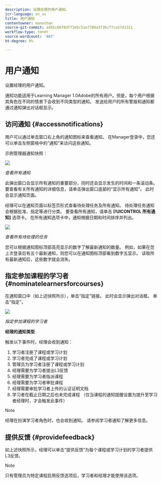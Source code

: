 ```yaml
---
description: 设置经理的用户通知。
jcr-language: en_us
title: 用户通知
contentowner: manochan
source-git-commit: a495c86f8dff3ebc51e7700a3f3bcf7ce57d1311
workflow-type: tm+mt
source-wordcount: '467'
ht-degree: 0%

---
```




# 用户通知

设置经理的用户通知。

通知功能适用于Learning Manager 1.0Adobe的所有用户。但是，每个用户根据其角色在不同的情景下会收到不同类型的通知。 发送给用户的所有警报和通知都通过通知弹出对话框显示。

## 访问通知 {#accessnotifications}

用户可以通过单击窗口右上角的通知图标来查看通知。 在Manager登录中，您还可以单击左侧窗格中的“通知”来访问这些通知。

示例管理器通知快照：

![](assets/manager-notifications-2.png)

*查看所有通知*

此弹出窗口会显示所有通知的重要部分，同时还会显示发生的时间和一条滚动条。 要查看有关所有通知的详细信息，请单击弹出窗口底部的“显示所有通知”。 此时会显示通知页面。

经理可以在通知页面以标签页形式查看待处理任务及所有通知。 待处理任务通知会根据批准、指定等进行分类。 要查看所有通知，请单击 **[!UICONTROL 所有通知]** 选项卡。 在所有通知选项卡中，通知根据日期和时间排序并列出。

![](assets/manager-notifications-page.png)

*查看所有待处理的任务*

您可以根据通知图标顶部高亮显示的数字了解最新通知的数量。 例如，如果在您上次登录后有五个最新通知，则您可以在通知图标顶部看到数字五显示。 读取所有最新通知后，这些数字就会消失。

## 指定参加课程的学习者 {#nominatelearnersforcourses}

在通知窗口中（如上述快照所示），单击“指定”链接。 此时会显示弹出对话框。 单击“指定”。

![](assets/nominate-learners.png)

*指定参加课程的学习者*

**经理的通知类型**

触发以下事件时，经理会收到通知：

1. 学习者注册了课程或学习计划
1. 学习者完成了课程或学习计划
1. 管理员为学习者注册了课程或学习计划
1. 经理需要为学习者提出L3反馈
1. 经理需要为学习者指派课程
1. 经理需要为学习者审批课程
1. 经理需要审批学习者上传的认证证明文档
1. 学习者在截止日期之后也未完成课程 （仅当课程的通知提醒设置为提升至学习者经理时，才会触发此事件）

>[!NOTE]
>
>经理在扮演学习者角色时，也会收到通知。 请参阅学习者通知了解更多信息。

## 提供反馈 {#providefeedback}

如上述快照所示，经理可以单击“提供反馈”为每个课程或学习计划的学习者提供L3反馈。

>[!NOTE]
>
>只有管理员为特定课程启用反馈选项后，学习者和经理才能使用该选项。
